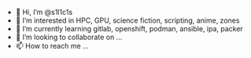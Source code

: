 - 👋 Hi, I’m @s1l1c1s
- 👀 I’m interested in HPC, GPU, science fiction, scripting, anime, zones
- 🌱 I’m currently learning gitlab, openshift, podman, ansible, ipa, packer
- 💞️ I’m looking to collaborate on ...
- 📫 How to reach me ...

<!---
s1l1c1s/s1l1c1s is a ✨ special ✨ repository because its `README.md` (this file) appears on your GitHub profile.
You can click the Preview link to take a look at your changes.
--->
